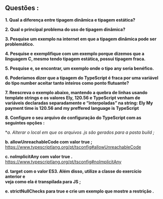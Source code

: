 ## Questões :

**1. Qual a diferença entre tipagem dinâmica e tipagem estática?**
  
**2. Qual o principal problema do uso de tipagem dinâmica?**
 
**3. Pesquise um exemplo na internet em que a tipagem dinâmica pode ser
problemático.**

**4. Pesquise e exemplifique com um exemplo porque dizemos que a linguagem C,
mesmo tendo tipagem estática, possui tipagem fraca.**

**5. Pesquise e, se encontrar, um exemplo onde o tipo any seria benéfico.**

**6. Poderíamos dizer que a tipagem do TypeScript é fraca por uma variável do tipo
number aceitar tanto inteiros como ponto flutuante?**

**7. Reescreva o exemplo abaixo, mantendo a quebra de linhas usando template
strings e os valores Ely, 120.56 e TypeScript venham de variáveis declaradas
separadamente e “interpoladas” na string:
Ely
My payment time is 120.56
and
my preffered language is TypeScript**


**8. Configure o seu arquivo de configuração do TypeScript com as seguintes opções                                   :**

**a. Alterar o local em que os arquivos *.js são gerados para a pasta build                                          ;**

**b. allowUnreachableCode com valor true                                                                             ;**
https://www.typescriptlang.org/pt/tsconfig#allowUnreachableCode

**c. noImplicitAny com valor true                                                                                     .**
https://www.typescriptlang.org/pt/tsconfig#noImplicitAny

**d. target com o valor ES3. Além disso, utilize a classe do exercício anterior e                                               
veja como ela é transpilada para JS                                                                                    ;**

**e. strictNullChecks para true e crie um exemplo que mostre a restrição                                                .**
